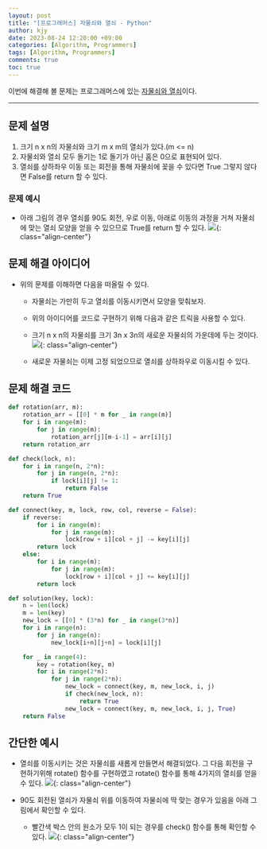 ```yaml
---
layout: post
title: "[프로그래머스] 자물쇠와 열쇠 - Python"
author: kjy
date: 2023-08-24 12:20:00 +09:00
categories: [Algorithm, Programmers]
tags: [Algorithm, Programmers]
comments: true
toc: true
---
```


이번에 해결해 볼 문제는 프로그래머스에 있는 [자물쇠와 열쇠](https://school.programmers.co.kr/learn/courses/30/lessons/60059)이다.

---

## 문제 설명

1. 크기 n x n의 자물쇠와 크기 m x m의 열쇠가 있다.(m <= n)
2. 자물쇠와 열쇠 모두 돌기는 1로 돌기가 아닌 홈은 0으로 표현되어 있다.
3. 열쇠를 상하좌우 이동 또는 회전을 통해 자물쇠에 꽂을 수 있다면 True 그렇지 않다면 False를 return 할 수 있다.

### 문제 예시

- 아래 그림의 경우 열쇠를 90도 회전, 우로 이동, 아래로 이동의 과정을 거쳐 자물쇠에 맞는 열쇠 모양을 얻을 수 있으므로 True를 return 할 수 있다.
  ![](https://velog.velcdn.com/images/jjjuuuun/post/321becee-8ef4-4aa4-b047-0b25aee0e64a/image.png){: class="align-center"}

## 문제 해결 아이디어

- 위의 문제를 이해하면 다음을 떠올릴 수 있다.

  - 자물쇠는 가만히 두고 열쇠를 이동시키면서 모양을 맞춰보자.
  - 위의 아이디어를 코드로 구현하기 위해 다음과 같은 트릭을 사용할 수 있다.
  - 크기 n x n의 자물쇠를 크기 3n x 3n의 새로운 자물쇠의 가운데에 두는 것이다.
    ![](https://velog.velcdn.com/images/jjjuuuun/post/2fb2e103-937d-4947-85c0-3285457d1886/image.png){: class="align-center"}

  - 새로운 자물쇠는 이제 고정 되었으므로 열쇠를 상하좌우로 이동시킬 수 있다.

## 문제 해결 코드

```python
def rotation(arr, m):
    rotation_arr = [[0] * m for _ in range(m)]
    for i in range(m):
        for j in range(m):
            rotation_arr[j][m-i-1] = arr[i][j]
    return rotation_arr

def check(lock, n):
    for i in range(n, 2*n):
        for j in range(n, 2*n):
            if lock[i][j] != 1:
                return False
    return True

def connect(key, m, lock, row, col, reverse = False):
    if reverse:
        for i in range(m):
            for j in range(m):
                lock[row + i][col + j] -= key[i][j]
        return lock
    else:
        for i in range(m):
            for j in range(m):
                lock[row + i][col + j] += key[i][j]
        return lock

def solution(key, lock):
    n = len(lock)
    m = len(key)
    new_lock = [[0] * (3*n) for _ in range(3*n)]
    for i in range(n):
        for j in range(n):
            new_lock[i+n][j+n] = lock[i][j]

    for _ in range(4):
        key = rotation(key, m)
        for i in range(2*n):
            for j in range(2*n):
                new_lock = connect(key, m, new_lock, i, j)
                if check(new_lock, n):
                    return True
                new_lock = connect(key, m, new_lock, i, j, True)
    return False
```

## 간단한 예시

- 열쇠를 이동시키는 것은 자물쇠를 새롭게 만들면서 해결되었다. 그 다음 회전을 구현하기위해 rotate() 함수를 구현하였고 rotate() 함수를 통해 4가지의 열쇠를 얻을 수 있다.
  ![](https://velog.velcdn.com/images/jjjuuuun/post/8c857295-15a8-4f28-93a2-0921d0ece242/image.png){: class="align-center"}

- 90도 회전된 열쇠가 자물쇠 위를 이동하여 자물쇠에 딱 맞는 경우가 있음을 아래 그림에서 확인할 수 있다.
  - 빨간색 박스 안의 원소가 모두 1이 되는 경우를 check() 함수를 통해 확인할 수 있다.
    ![](https://velog.velcdn.com/images/jjjuuuun/post/20660ef2-438a-4cb5-9494-4dc09db63227/image.gif){: class="align-center"}
